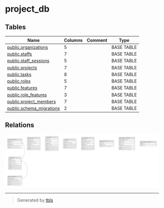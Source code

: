 # project_db

## Tables

| Name                                                    | Columns | Comment | Type       |
| ------------------------------------------------------- | ------- | ------- | ---------- |
| [public.organizations](public.organizations.md)         | 5       |         | BASE TABLE |
| [public.staffs](public.staffs.md)                       | 7       |         | BASE TABLE |
| [public.staff_sessions](public.staff_sessions.md)       | 5       |         | BASE TABLE |
| [public.projects](public.projects.md)                   | 7       |         | BASE TABLE |
| [public.tasks](public.tasks.md)                         | 8       |         | BASE TABLE |
| [public.roles](public.roles.md)                         | 5       |         | BASE TABLE |
| [public.features](public.features.md)                   | 7       |         | BASE TABLE |
| [public.role_features](public.role_features.md)         | 3       |         | BASE TABLE |
| [public.project_members](public.project_members.md)     | 7       |         | BASE TABLE |
| [public.schema_migrations](public.schema_migrations.md) | 2       |         | BASE TABLE |

## Relations

![er](schema.svg)

---

> Generated by [tbls](https://github.com/k1LoW/tbls)
